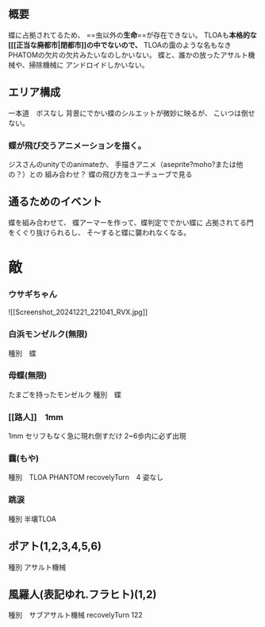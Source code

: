 ## 概要
蝶に占拠されてるため、
==虫以外の**生命**==が存在できない。
TLOAも**本格的な[[[正当な廃都市|閉都市]]の中でないので、**
TLOAの靄のような名もなきPHATOMの欠片の欠片みたいなのしかいない。
蝶と、誰かの放ったアサルト機械や、掃除機械に
アンドロイドしかいない。
## エリア構成
一本道　ボスなし
背景にでかい蝶のシルエットが微妙に映るが、
こいつは倒せない。

### 蝶が飛び交うアニメーションを描く。
ジスさんのunityでのanimateか、
手描きアニメ（aseprite?moho?または他の？）との
組み合わせ？
蝶の飛び方をユーチューブで見る

## 通るためのイベント
蝶を組み合わせて、
蝶アーマーを作って、蝶判定ででかい蝶に
占拠されてる門をくぐり抜けられるし、
そ～すると蝶に襲われなくなる。

# 敵
### ウサギちゃん
![[Screenshot_20241221_221041_RVX.jpg]]

### 白浜モンゼルク(無限)
種別　蝶

### 母蝶(無限)
たまごを持ったモンゼルク
種別　蝶
### [[路人]]　1mm
1mm
セリフもなく急に現れ倒すだけ
2~6歩内に必ず出現

### 靄(もや)
種別　TLOA PHANTOM
recovelyTurn　4
姿なし
### 跳涙
種別 半壊TLOA

## ポアト(1,2,3,4,5,6)
種別 アサルト機械

## 風羅人(表記ゆれ.フラヒト)(1,2)
種別　サブアサルト機械
recovelyTurn 122
